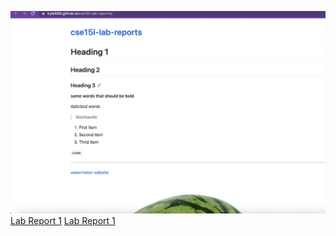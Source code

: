 ![screenshot](screenShot.png)
[Lab Report 1](lab-report-1-week-2.html)
[Lab Report 1](https://kyle589.github.io/cse15l-lab-reports/lab-report-1-week-2.html)